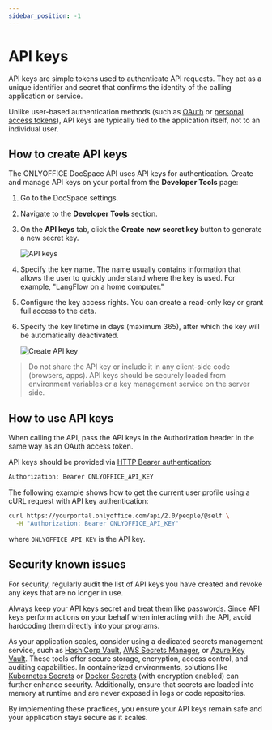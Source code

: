```yaml
---
sidebar_position: -1
---
```


# API keys

API keys are simple tokens used to authenticate API requests. They act as a unique identifier and secret that confirms the identity of the calling application or service.

Unlike user-based authentication methods (such as [OAuth](oauth2/oauth2.md) or [personal access tokens](personal-access-tokens.md)), API keys are typically tied to the application itself, not to an individual user.

## How to create API keys

The ONLYOFFICE DocSpace API uses API keys for authentication. Create and manage API keys on your portal from the **Developer Tools** page:

1. Go to the DocSpace settings.
2. Navigate to the **Developer Tools** section.
3. On the **API keys** tab, click the **Create new secret key** button to generate a new secret key.
    
    ![API keys](/assets/images/docspace/api-keys.png)

5. Specify the key name. The name usually contains information that allows the user to quickly understand where the key is used. For example, "LangFlow on a home computer."
6. Configure the key access rights. You can create a read-only key or grant full access to the data.
7. Specify the key lifetime in days (maximum 365), after which the key will be automatically deactivated.

    ![Create API key](/assets/images/docspace/create-api-key.png)

> Do not share the API key or include it in any client-side code (browsers, apps). API keys should be securely loaded from environment variables or a key management service on the server side.

## How to use API keys

When calling the API, pass the API keys in the Authorization header in the same way as an OAuth access token.

API keys should be provided via [HTTP Bearer authentication](https://swagger.io/docs/specification/v3_0/authentication/bearer-authentication/):

```sh
Authorization: Bearer ONLYOFFICE_API_KEY
```

The following example shows how to get the current user profile using a cURL request with API key authentication:

```sh
curl https://yourportal.onlyoffice.com/api/2.0/people/@self \
  -H "Authorization: Bearer ONLYOFFICE_API_KEY" 
```

where `ONLYOFFICE_API_KEY` is the API key.

## Security known issues

For security, regularly audit the list of API keys you have created and revoke any keys that are no longer in use.

Always keep your API keys secret and treat them like passwords. Since API keys perform actions on your behalf when interacting with the API, avoid hardcoding them directly into your programs.

As your application scales, consider using a dedicated secrets management service, such as [HashiCorp Vault](https://www.vaultproject.io/), [AWS Secrets Manager](https://aws.amazon.com/ru/secrets-manager/), or [Azure Key Vault](https://azure.microsoft.com/en-us/products/key-vault). These tools offer secure storage, encryption, access control, and auditing capabilities. In containerized environments, solutions like [Kubernetes Secrets](https://kubernetes.io/docs/concepts/configuration/secret/) or [Docker Secrets](https://docs.docker.com/engine/swarm/secrets/) (with encryption enabled) can further enhance security. Additionally, ensure that secrets are loaded into memory at runtime and are never exposed in logs or code repositories.

By implementing these practices, you ensure your API keys remain safe and your application stays secure as it scales.
